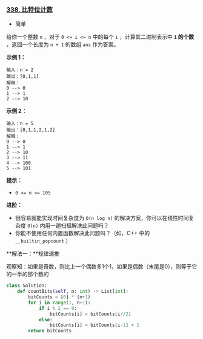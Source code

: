 ### [338. 比特位计数](https://leetcode.cn/problems/counting-bits/)

- 简单

给你一个整数 `n` ，对于 `0 <= i <= n` 中的每个 `i` ，计算其二进制表示中 **`1` 的个数** ，返回一个长度为 `n + 1` 的数组 `ans` 作为答案。

**示例 1：**

```
输入：n = 2
输出：[0,1,1]
解释：
0 --> 0
1 --> 1
2 --> 10
```

**示例 2：**

```
输入：n = 5
输出：[0,1,1,2,1,2]
解释：
0 --> 0
1 --> 1
2 --> 10
3 --> 11
4 --> 100
5 --> 101
```

**提示：**

- `0 <= n <= 105`

**进阶：**

- 很容易就能实现时间复杂度为 `O(n log n)` 的解决方案，你可以在线性时间复杂度 `O(n)` 内用一趟扫描解决此问题吗？
- 你能不使用任何内置函数解决此问题吗？（如，C++ 中的 `__builtin_popcount` ）

**解法一：**规律递推

观察知：如果是奇数，则比上一个偶数多1个1，如果是偶数（末尾是0），则等于它的一半的那个数的

```python
class Solution:
    def countBits(self, n: int) -> List[int]:
        bitCounts = [0] * (n+1)
        for i in range(1, n+1):
            if i % 2 == 0:
                bitCounts[i] = bitCounts[i//2]
            else:
                bitCounts[i] = bitCounts[i-1] + 1
        return bitCounts
```

